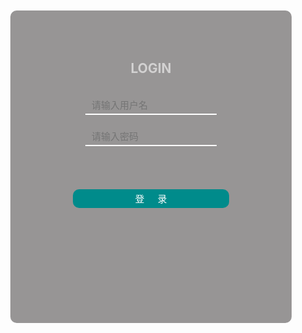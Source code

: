 <!DOCTYPE html>
<html lang="en">
<!-- 婷婷老师 -->
<head>
  <meta charset="UTF-8">
  <title>Document</title>
  <style>

    body {  /*铺满背景图*/
      display: flex;
      background: url('https://lmg.jj20.com/up/allimg/4k/s/01/210924155T04M5-0-lp.jpg') no-repeat;
      background-size: 100% ; 
      justify-content: center; /* 主轴,横轴居中*/
      align-items: center; /* 副轴 竖轴居中*/
    }

    #login_box {
      width: 350px;
      height: 400px;
      background-color:rgba(48, 44, 44, 0.493);/*rgba颜色模式 红绿蓝 最后是透明度1是不透明0是全透明*/
      margin: auto;
      margin-top: 10%;  /*上边的外边距*/
      text-align: center;
      border-radius: 10px; /*圆角边框弧度*/
      padding: 50px 50px; /*内边距*/

    }

    h2 { /*login字体变色 上边外边距调整*/
      color: #ffffff90;
      text-align: center;
    }
    #input_box{
        display: flex;
        flex-direction: column;  /* 把主轴从横的改成竖的*/
        justify-content: space-around; /* 均分布局空间 */
        align-items: center; 
        height: 100px;
    }
    input{
      border: 0; /*边框为0 对于浏览器来讲还是渲染了 但是我没去掉边框*/
      width: 60%;
      font-size: 15px;
      color: #fff;
      background: transparent; /*透明色*/
      border-bottom: 2px solid #fff; /*边框底部画个细线*/
      padding: 5px 10px;
      outline: none; /*给表单双击选择的时候的边框去除样式*/
      margin-top: 10px; /*上边的外边距*/
    }

    button {/*按钮设置*/
      margin-top: 50px;
      width: 250px;
      height: 30px;
      border-radius: 10px;
      border: 0;/*边框为0 对于浏览器来讲还是渲染了 但是我没去掉边框*/
      color: #fff;
      text-align: center;
      line-height: 30px;
      font-size: 15px;
      background-color: darkcyan;
    }

    
  </style>
</head>

<body>
  <div id="login_box">
    <h2>LOGIN</h2>
        <form action="" id="input_box">
            <input type="text" placeholder="请输入用户名">
            <input type="password" placeholder="请输入密码">
        </form>
    <button>登&nbsp;&nbsp;&nbsp;&nbsp;&nbsp;录</button><br>
  </div>
</body>
</html>
